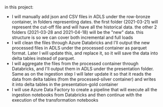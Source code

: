 in this project:
- I will manually add json and CSV files in ADLS under the row-bronze container, in folders representing dates. the first folder (2021-03-21) will represent the cut-off file and will have all the historical data. the other 2 folders (2021-03-28 and 2021-04-18) will be the "new" data. this structure is so we can cover both incremental and full loads
- I will clean the files through Azure Databricks and I'll output the new processed files in ADLS under the processed container as parquet format. Later I will update this, and replace it, so it will save the data into delta tables instead of parquet.
- I will aggregate the files from the processed container through Databricks, and I'll output them in ADLS under the presentation folder. Same as on the ingestion step I will later update it so that it reads the data from delta tables (from the processed-silver container) and writes it into delta tables in the presentation-gold container
- I will use Azure Data Factory to create a pipeline that will execute all the ingestion notebooks from Databricks and then continue with the execution of the transformation notebooks

